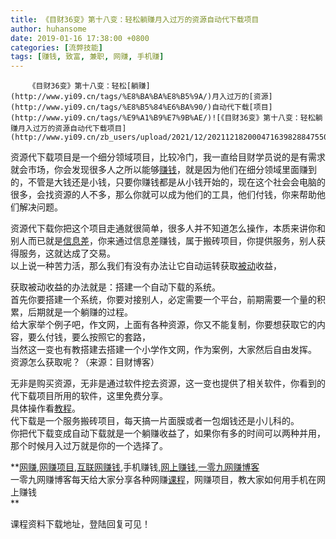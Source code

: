 ```yaml
---
title: 《目财36变》第十八变：轻松躺赚月入过万的资源自动代下载项目
author: huhansome
date: 2019-01-16 17:38:00 +0800
categories: [流弊技能]
tags: [赚钱, 致富, 兼职, 网赚, 手机赚]
---
```



        《目财36变》第十八变：轻松[躺赚](http://www.yi09.cn/tags/%E8%BA%BA%E8%B5%9A/)月入过万的[资源](http://www.yi09.cn/tags/%E8%B5%84%E6%BA%90/)自动代下载[项目](http://www.yi09.cn/tags/%E9%A1%B9%E7%9B%AE/)![《目财36变》第十八变：轻松躺赚月入过万的资源自动代下载项目](http://www.yi09.cn/zb_users/upload/2021/12/20211218200047163982884755064.png)

资源代下载项目是一个细分领域项目，比较冷门，我一直给目财学员说的是有需求就会市场，你会发现很多人之所以能够[赚钱](http://www.yi09.cn/tags/%E8%B5%9A%E9%92%B1/)，就是因为他们在细分领域里面赚到的，不管是大钱还是小钱，只要你赚钱都是从小钱开始的，现在这个社会会电脑的很多，会找资源的人不多，那么你就可以成为他们的工具，他们付钱，你来帮助他们解决问题。

资源代下载你把这个项目走通就很简单，很多人并不知道怎么操作，本质来讲你和别人而已就是[信息差](http://www.yi09.cn/tags/%E4%BF%A1%E6%81%AF%E5%B7%AE/)，你来通过信息差赚钱，属于搬砖项目，你提供服务，别人获得服务，这就达成了交易。  
以上说一种苦力活，那么我们有没有办法让它自动运转获取[被动](http://www.yi09.cn/tags/%E8%A2%AB%E5%8A%A8/)收益，

获取被动收益的办法就是：搭建一个自动下载的系统。  
首先你要搭建一个系统，你要对接别人，必定需要一个平台，前期需要一个量的积累，后期就是一个躺赚的过程。  
给大家举个例子吧，作文网，上面有各种资源，你又不能复制，你要想获取它的内容，要么付钱，要么按照它的套路，  
当然这一变也有教搭建去搭建一个小学作文网，作为案例，大家然后自由发挥。  
资源怎么获取呢？（来源：目财博客）

无非是购买资源，无非是通过软件挖去资源，这一变也提供了相关软件，你看到的代下载项目所用的软件，这里免费分享。  
具体操作看[教程](http://www.yi09.cn/tags/%E6%95%99%E7%A8%8B/)。  
代下载是一个服务搬砖项目，每天搞一片面膜或者一包烟钱还是小儿科的。  
你把代下载变成自动下载就是一个躺赚收益了，如果你有多的时间可以两种并用，那个时候月入过万就是你的一个选择了。

  

**[网赚](http://www.yi09.cn/tags/%E7%BD%91%E8%B5%9A/),[网赚项目](http://www.yi09.cn/tags/%E7%BD%91%E8%B5%9A%E9%A1%B9%E7%9B%AE/),[互联网赚钱](http://www.yi09.cn/tags/%E4%BA%92%E8%81%94%E7%BD%91%E8%B5%9A%E9%92%B1/),手机赚钱,[网上赚钱](http://www.yi09.cn/tags/%E7%BD%91%E4%B8%8A%E8%B5%9A%E9%92%B1/),[一零九网赚博客](http://www.yi09.cn/tags/%E4%B8%80%E9%9B%B6%E4%B9%9D%E7%BD%91%E8%B5%9A%E5%8D%9A%E5%AE%A2/)  
一零九网赚博客每天给大家分享各种网赚[课程](http://www.yi09.cn/tags/%E8%AF%BE%E7%A8%8B/)，网赚项目，教大家如何用手机在网上赚钱  
**  
  
  

课程资料下载地址，登陆回复可见！

